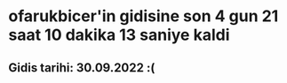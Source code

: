 # ofarukbicer'in gidisine son 4 gun 21 saat 10 dakika 13 saniye kaldi

## Gidis tarihi: 30.09.2022 :(
